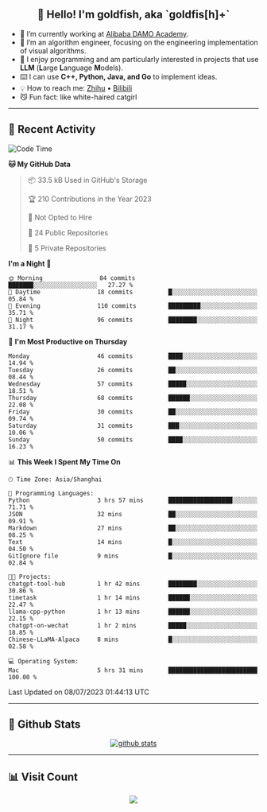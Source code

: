 
<h2 align="center">👋 Hello! I'm goldfish, aka `goldfis[h]+`</h2>

- 📍 I’m currently working at [Alibaba DAMO Academy](https://damo.alibaba.com/).  
- 🌱 I’m an algorithm engineer, focusing on the engineering implementation of visual algorithms.  
- 💬 I enjoy programming and am particularly interested in projects that use **LLM** (**L**arge **L**anguage **M**odels).   
- ⌨️ I can use **C++, Python, Java, and Go** to implement ideas.  
- 💡 How to reach me: [Zhihu](https://www.zhihu.com/people/goldfishh) • [Bilibili](https://space.bilibili.com/11349246)  
- 😼 Fun fact: like white-haired catgirl  

-------

## 🔧 Recent Activity

<!--START_SECTION:waka-->
![Code Time](http://img.shields.io/badge/Code%20Time-13%20hrs%2011%20mins-blue)

**🐱 My GitHub Data** 

> 📦 33.5 kB Used in GitHub's Storage 
 > 
> 🏆 210 Contributions in the Year 2023
 > 
> 🚫 Not Opted to Hire
 > 
> 📜 24 Public Repositories 
 > 
> 🔑 5 Private Repositories 
 > 
**I'm a Night 🦉** 

```text
🌞 Morning                84 commits          ███████░░░░░░░░░░░░░░░░░░   27.27 % 
🌆 Daytime                18 commits          █░░░░░░░░░░░░░░░░░░░░░░░░   05.84 % 
🌃 Evening                110 commits         █████████░░░░░░░░░░░░░░░░   35.71 % 
🌙 Night                  96 commits          ████████░░░░░░░░░░░░░░░░░   31.17 % 
```
📅 **I'm Most Productive on Thursday** 

```text
Monday                   46 commits          ████░░░░░░░░░░░░░░░░░░░░░   14.94 % 
Tuesday                  26 commits          ██░░░░░░░░░░░░░░░░░░░░░░░   08.44 % 
Wednesday                57 commits          █████░░░░░░░░░░░░░░░░░░░░   18.51 % 
Thursday                 68 commits          ██████░░░░░░░░░░░░░░░░░░░   22.08 % 
Friday                   30 commits          ██░░░░░░░░░░░░░░░░░░░░░░░   09.74 % 
Saturday                 31 commits          ███░░░░░░░░░░░░░░░░░░░░░░   10.06 % 
Sunday                   50 commits          ████░░░░░░░░░░░░░░░░░░░░░   16.23 % 
```


📊 **This Week I Spent My Time On** 

```text
🕑︎ Time Zone: Asia/Shanghai

💬 Programming Languages: 
Python                   3 hrs 57 mins       ██████████████████░░░░░░░   71.71 % 
JSON                     32 mins             ██░░░░░░░░░░░░░░░░░░░░░░░   09.91 % 
Markdown                 27 mins             ██░░░░░░░░░░░░░░░░░░░░░░░   08.25 % 
Text                     14 mins             █░░░░░░░░░░░░░░░░░░░░░░░░   04.50 % 
GitIgnore file           9 mins              █░░░░░░░░░░░░░░░░░░░░░░░░   02.84 % 

🐱‍💻 Projects: 
chatgpt-tool-hub         1 hr 42 mins        ████████░░░░░░░░░░░░░░░░░   30.86 % 
timetask                 1 hr 14 mins        ██████░░░░░░░░░░░░░░░░░░░   22.47 % 
llama-cpp-python         1 hr 13 mins        ██████░░░░░░░░░░░░░░░░░░░   22.15 % 
chatgpt-on-wechat        1 hr 2 mins         █████░░░░░░░░░░░░░░░░░░░░   18.85 % 
Chinese-LLaMA-Alpaca     8 mins              █░░░░░░░░░░░░░░░░░░░░░░░░   02.58 % 

💻 Operating System: 
Mac                      5 hrs 31 mins       █████████████████████████   100.00 % 
```


 Last Updated on 08/07/2023 01:44:13 UTC
<!--END_SECTION:waka-->

-------

## 📆 Github Stats

<p align="center">
    <a href="https://github.com/anuraghazra/github-readme-stats">
      <img src="https://github-readme-stats.vercel.app/api?username=goldfishh&show_icons=true&theme=dracula" alt="github stats" />
    </a>
</p>

-------

## 📊 Visit Count

<p align="center">
  <a href="https://count.getloli.com/"><img src="https://count.getloli.com/get/@:goldfishh?theme=rule34"></a>
</p>
